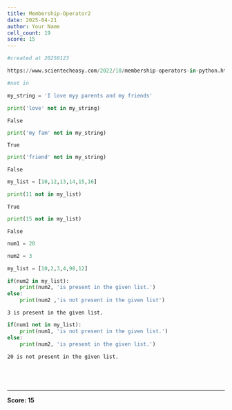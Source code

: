 ```yaml
---
title: Membership-Operator2
date: 2025-04-21
author: Your Name
cell_count: 19
score: 15
---
```


```python
#created at 20250123
```


```python
https://www.scientecheasy.com/2022/10/membership-operators-in-python.html/
```


```python
#not in 
```


```python
my_string = 'I love myy parents and my friends'
```


```python
print('love' not in my_string)
```

    False



```python
print('my fam' not in my_string)
```

    True



```python
print('friend' not in my_string)
```

    False



```python
my_list = [10,12,13,14,15,16]
```


```python
print(11 not in my_list)
```

    True



```python
print(15 not in my_list)
```

    False



```python
num1 = 20
```


```python
num2 = 3
```


```python
my_list = [10,2,3,4,98,12]
```


```python
if(num2 in my_list):
    print(num2, 'is present in the given list.')
else:
    print(num2 ,'is not present in the given list')
```

    3 is present in the given list.



```python
if(num1 not in my_list):
    print(num1, 'is not present in the given list.')
else:
    print(num2, 'is present in the given list.')
```

    20 is not present in the given list.



```python

```


```python

```


```python

```


```python

```


---
**Score: 15**